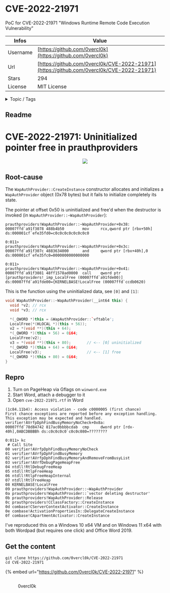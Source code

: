 # CVE-2022-21971

PoC for CVE-2022-21971 "Windows Runtime Remote Code Execution Vulnerability"

| Infos    | Value                                                              |
| -------- | -------------------------------------------------------------------|
| Username | [https://github.com/0vercl0k](https://github.com/0vercl0k) |
| Url      | [https://github.com/0vercl0k/CVE-2022-21971](https://github.com/0vercl0k/CVE-2022-21971)                                               |
| Stars    | 294                                                          |
| License  | MIT License                                                        |

<details>

<summary>Topic / Tags</summary>

* com* cve-2022-21971* memory-corruption* office* oleload* rtf

</details>

## Readme

# CVE-2022-21971: Uninitialized pointer free in prauthproviders

<p align='center'>
<img src='pics/cve-2022-21971.gif'>
</p>

## Root-cause

The `WapAuthProvider::CreateInstance` constructor allocates and initializes a `WapAuthProvider` object (0x78 bytes) but it fails to initialize completely its state.

The pointer at offset 0x50 is uninitialized and free'd when the destructor is invoked (in `WapAuthProvider::~WapAuthProvider`):

```
prauthproviders!WapAuthProvider::~WapAuthProvider+0x38:
00007ffd`a91f3078 488b4b50        mov     rcx,qword ptr [rbx+50h] ds:000001cf`efe35fd0=c0c0c0c0c0c0c0c0

0:011> 
prauthproviders!WapAuthProvider::~WapAuthProvider+0x3c:
00007ffd`a91f307c 4883634000      and     qword ptr [rbx+40h],0 ds:000001cf`efe35fc0=0000000000000000

0:011> 
prauthproviders!WapAuthProvider::~WapAuthProvider+0x41:
00007ffd`a91f3081 48ff1578ad0000  call    qword ptr [prauthproviders!_imp_LocalFree (00007ffd`a91fde00)] ds:00007ffd`a91fde00={KERNELBASE!LocalFree (00007ffd`ccdb0620)
```

This is the function using the uninitialized data, see `[0]` and `[1]`:

```c++
void WapAuthProvider::~WapAuthProvider(__int64 this) {
  void *v2; // rcx
  void *v3; // rcx

  *(_QWORD *)this = &WapAuthProvider::`vftable';
  LocalFree(*(HLOCAL *)(this + 56));
  v2 = *(void **)(this + 64);
  *(_QWORD *)(this + 56) = 0i64;
  LocalFree(v2);
  v3 = *(void **)(this + 80);       // <-- [0] uninitialized
  *(_QWORD *)(this + 64) = 0i64;
  LocalFree(v3);                    // <-- [1] free
  *(_QWORD *)(this + 80) = 0i64;
}
```

## Repro

1. Turn on PageHeap via Gflags on `winword.exe`
1. Start Word, attach a debugger to it
1. Open `cve-2022-21971.rtf` in Word

```
(1c84.11b4): Access violation - code c0000005 (first chance)
First chance exceptions are reported before any exception handling.
This exception may be expected and handled.
verifier!AVrfpDphFindBusyMemoryNoCheck+0x8a:
00007ffd`78d84742 817ac0bbbbcdab  cmp     dword ptr [rdx-40h],0ABCDBBBBh ds:c0c0c0c0`c0c0c080=????????

0:011> kc
 # Call Site
00 verifier!AVrfpDphFindBusyMemoryNoCheck
01 verifier!AVrfpDphFindBusyMemory
02 verifier!AVrfpDphFindBusyMemoryAndRemoveFromBusyList
03 verifier!AVrfDebugPageHeapFree
04 ntdll!RtlDebugFreeHeap
05 ntdll!RtlpFreeHeap
06 ntdll!RtlpFreeHeapInternal
07 ntdll!RtlFreeHeap
08 KERNELBASE!LocalFree
09 prauthproviders!WapAuthProvider::~WapAuthProvider
0a prauthproviders!WapAuthProvider::`vector deleting destructor'
0b prauthproviders!WapAuthProvider::Release
0c prauthproviders!CClassFactory::CreateInstance
0d combase!CServerContextActivator::CreateInstance
0e combase!ActivationPropertiesIn::DelegateCreateInstance
0f combase!CApartmentActivator::CreateInstance
```

I've reproduced this on a Windows 10 x64 VM and on Windows 11 x64 with both Wordpad (but requires one click) and Office Word 2019.



## Get the content

```
git clone https://github.com/0vercl0k/CVE-2022-21971
cd CVE-2022-21971
```

{% embed url="https://github.com/0vercl0k/CVE-2022-21971" %}

<figure><img src="https://avatars.githubusercontent.com/u/1476421?v=4" alt=""><figcaption><p>0vercl0k</p></figcaption></figure>

